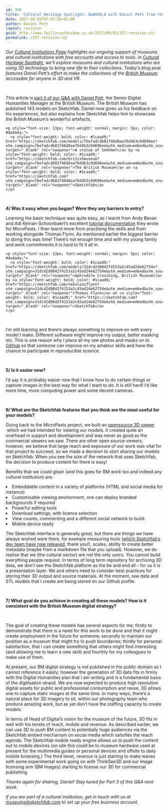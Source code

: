 ```yaml
---
id: 358
title: 'Cultural Heritage Spotlight: Q&#038;A with Daniel Pett from the British Museum (Part 2)'
date: 2017-08-05T07:07:26+01:00
author: Daniel Pett
layout: revision
guid: http://www.7pillarsofwisdom.co.uk/2017/08/05/357-revision-v1/
permalink: /357-revision-v1/
---
```

_Our_ [_Cultural institutions Page_](https://sketchfab.com/museums) _highlights our ongoing support of museums and cultural institutions with free accounts and access to tools. In_ [_Cultural Heritage Spotlight_](https://blog.sketchfab.com/tag/culturalspotlight/)_, we’ll explore museums and cultural institutions who are using 3D technology to bring new life to their collections. Today’s blog post features Daniel Pett’s effort to make the collections of the_ [_British Museum_](https://sketchfab.com/britishmuseum) _accessible for anyone in 3D and VR._

&nbsp;

<span style="font-weight: 400;">This article is <a href="https://blog.sketchfab.com/cultural-heritage-spotlight-qa-daniel-pett-british-museum-part1/">part II of our Q&A with Daniel Pett</a>, the Senior Digital Humanities Manager at the British Museum. </span><span style="font-weight: 400;">The British Museum has published 143 models on Sketchfab. </span><span style="font-weight: 400;">Daniel now gives us his feedback on his experiences, but also explains how Sketchfab helps him to showcase the British Museum’s wonderful artefacts.</span>

<div class="oembed oembed-rich oembed-sketchfab-com oembed-rich-sketchfab-com">
  <div class="sketchfab-embed-wrapper">
    <p>
    </p>
    
    <p style="font-size: 13px; font-weight: normal; margin: 5px; color: #4a4a4a;">
      <a style="font-weight: bold; color: #1caad9;" href="https://sketchfab.com/models/7befadcdb81f46d8aa76d4b3c9d696ee?utm_campaign=7befadcdb81f46d8aa76d4b3c9d696ee&utm_medium=embed&utm_source=oembed" target="_blank" rel="noopener">A statue of Sekhmet</a> by <a style="font-weight: bold; color: #1caad9;" href="https://sketchfab.com/britishmuseum?utm_campaign=7befadcdb81f46d8aa76d4b3c9d696ee&utm_medium=embed&utm_source=oembed" target="_blank" rel="noopener">The British Museum</a> on <a style="font-weight: bold; color: #1caad9;" href="https://sketchfab.com?utm_campaign=7befadcdb81f46d8aa76d4b3c9d696ee&utm_medium=embed&utm_source=oembed" target="_blank" rel="noopener">Sketchfab</a>
    </p>
  </div>
</div>

&nbsp;

**4/ Was it easy when you began? Were they any barriers to entry?** 

<span style="font-weight: 400;">Learning the basic technique was quite easy, as I learnt from Andy Bevan and Adi Keinan-Schoonbaert’s excellent </span>[<span style="font-weight: 400;">tutorial documentation</span>](http://research.micropasts.org/2014/06/13/3d-modelling-via-sfm/) <span style="font-weight: 400;">they wrote for MicroPasts. I then learnt more from practising the skills and from working alongside Thomas Flynn. As mentioned earlier the biggest barrier to doing this was time! There’s not enough time and with my young family and work commitments it is hard to fit it all in.</span>

<div class="oembed oembed-rich oembed-sketchfab-com oembed-rich-sketchfab-com">
  <div class="sketchfab-embed-wrapper">
    <p>
    </p>
    
    <p style="font-size: 13px; font-weight: normal; margin: 5px; color: #4a4a4a;">
      <a style="font-weight: bold; color: #1caad9;" href="https://sketchfab.com/models/31dcd2d0842f4153a2c45ad24e62754e?utm_campaign=31dcd2d0842f4153a2c45ad24e62754e&utm_medium=embed&utm_source=oembed" target="_blank" rel="noopener">Aphrodite Crouching, British Museum</a> by <a style="font-weight: bold; color: #1caad9;" href="https://sketchfab.com/nebulousflynn?utm_campaign=31dcd2d0842f4153a2c45ad24e62754e&utm_medium=embed&utm_source=oembed" target="_blank" rel="noopener">Thomas Flynn</a> on <a style="font-weight: bold; color: #1caad9;" href="https://sketchfab.com?utm_campaign=31dcd2d0842f4153a2c45ad24e62754e&utm_medium=embed&utm_source=oembed" target="_blank" rel="noopener">Sketchfab</a>
    </p>
  </div>
</div>

&nbsp;

<span style="font-weight: 400;">I’m still learning and there’s always something to improve on with every model I make. Different software might improve my output, better masking etc. This is one reason why I place all my raw photos and masks on to </span>[<span style="font-weight: 400;">GitHub</span>](https://github.com/britishmuseumdh) <span style="font-weight: 400;">so that someone can improve on my amateur skills and have the chance to participate in reproducible science. </span>

&nbsp;

**5/ Is it easier now?**

<span style="font-weight: 400;">I’d say it is probably easier now that I know how to do certain things or capture images in the best way for what I want to do. It is still hard! I’d like more time, more computing power and some decent cameras.</span>

&nbsp;

**6/ What are the Sketchfab features that you think are the most useful for your models?** 

<span style="font-weight: 400;">Going back to the MicroPasts project, we built an <a href="https://github.com/MicroPasts/MicroPasts-3Dview">opensource 3D viewer </a> which we</span><span style="font-weight: 400;"> had intended for viewing our models. It created quite an overhead in support and development and was never as good as the commercial viewers we saw. There are other open source viewers, however, we believe that large reach and exposure of our work was vital for that project to succeed, so we made a decision to start sharing our models on Sketchfab. When you see the size of the network that uses Sketchfab, the decision to produce content for there is easy!</span>

<span style="font-weight: 400;">Benefits that we could glean (and this goes for BM work too and indeed any cultural institution) are:</span>

<li style="font-weight: 400;">
  <span style="font-weight: 400;">Embeddable content in a variety of platforms (HTML and social media for instance)</span>
</li>
<li style="font-weight: 400;">
  <span style="font-weight: 400;">Customisable viewing environment, one can deploy branded backgrounds if required</span>
</li>
<li style="font-weight: 400;">
  <span style="font-weight: 400;">Powerful editing tools</span>
</li>
<li style="font-weight: 400;">
  <span style="font-weight: 400;">Download settings, with licence selection</span>
</li>
<li style="font-weight: 400;">
  <span style="font-weight: 400;">View counts, commenting and a different social network to build.</span>
</li>
<li style="font-weight: 400;">
  <span style="font-weight: 400;">Mobile device ready</span>
</li>

<span style="font-weight: 400;">The Sketchfab interface is generally great, but there are things we have always wished were there, for example measuring tools (</span>[<span style="font-weight: 400;">which Sketchfab’s dev team have now released</span>](https://labs.sketchfab.com/experiments/measurements/)<span style="font-weight: 400;">, thank you!), scales, ability to create better metadata (maybe from a markdown file that you upload). However, we do realise that we (the cultural sector) are not the only users. You cannot build everything people request. In terms of long term repository for archiving 3D data, we don’t see the Sketchfab platform as the be and end all – for us it is a presentation layer. We and others need to consider best practices for storing their 3D output and source materials. At the moment, raw data and STL models that I create are being stored on our Github profile. </span>

&nbsp;

**7/ What goal do you achieve in creating all these models? How is it consistent with the British Museum digital strategy?**

&nbsp;

<span style="font-weight: 400;">The goal of creating these models has several aspects for me; firstly to demonstrate that there is a need for this work to be done and that it might create employment in the future for someone; secondly to maintain our position as a museum that might try to push boundaries; thirdly for personal satisfaction, that I can create something that others might find interesting (and allowing me to learn a new skill) and fourthly for my colleagues to make use of them. </span>

At present, our BM digital strategy is not published in the public domain so I cannot reference it easily; however the generation of 3D data fits in firmly with the Digital Humanities plan that I am writing and is a fundamental basis of the digitisation strand. We are now expected to produce high resolution digital assets for public and professional consumption and reuse, 3D allows one to capture static images at the same time. In many ways, there’s a natural place for 3D imagery to sit, within our photography team who produce amazing work, but as yet don’t have the staffing capacity to create models.

In terms of Head of Digital’s vision for the museum of the future, 3D fits in well with his tenets of reach, mobile and revenue. As described earlier, we can use 3D to push BM content to potentially huge audiences via the Sketchfab embed mechanism on social media which satisfies the reach agenda. The Sketchfab mobile ready engine allows us to push the content out to mobile devices (on site this could be to museum hardware used at present for the multimedia guides or personal devices and offsite to daily mobile browsing.) The third tenet, revenue is just starting to make waves with some experimental work going on with ThinkSee3D and our image licensing arm (BM Images) starting to license our 3D for commercial publishing.

_<span style="font-weight: 400;">Thanks again for sharing, Daniel! Stay tuned for Part 3 of this Q&A next week.</span>_

_<span style="font-weight: 400;">If you are part of a cultural institution, get in touch with us at museums@sketchfab.com to set up your free business account.</span>_